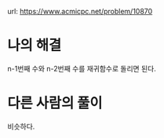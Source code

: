 url: https://www.acmicpc.net/problem/10870

# 나의 해결

n-1번째 수와 n-2번째 수를 재귀함수로 돌리면 된다.

# 다른 사람의 풀이

비슷하다.
